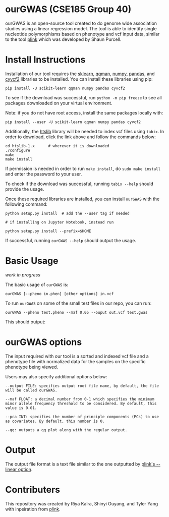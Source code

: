 # ourGWAS (CSE185 Group 40)
ourGWAS is an open-source tool created to do genome wide association studies using a linear regression model. The tool is able to identify single nucleotide polymorphisms based on phenotype and vcf input data, similar to the tool [plink](https://zzz.bwh.harvard.edu/plink/) which was developed by Shaun Purcell.

# Install Instructions
Installation of our tool requires the [sklearn](https://scikit-learn.org/stable/), [qqman](https://pypi.org/project/qqman/), [numpy](https://numpy.org/), [pandas](https://pandas.pydata.org/), and [cyvcf2](https://brentp.github.io/cyvcf2/) libraries to be installed. You can install these libraries using pip:
```
pip install -U scikit-learn qqman numpy pandas cyvcf2
```
To see if the download was successful, run `python -m pip freeze` to see all packages downloaded on your virtual environment.

Note: if you do not have root access, install the same packages locally with:

```
pip install --user -U scikit-learn qqman numpy pandas cyvcf2
```

Additionally, the [htslib](https://github.com/samtools/htslib/releases/download/1.17/htslib-1.17.tar.bz2) library will be needed to index vcf files using `tabix`. In order to download, click the link above and follow the commands below:
```
cd htslib-1.x      # wherever it is downloaded
./configure
make
make install
```
If permission is needed in order to run `make install`, do `sudo make install` and enter the password to your user.

To check if the download was successful, running `tabix --help` should provide the usage.

Once these required libraries are installed, you can install `ourGWAS` with the following command:
```
python setup.py install  # add the --user tag if needed

# if installing on Jupyter Notebook, instead run

python setup.py install --prefix=$HOME
```

If successful, running `ourGWAS --help` should output the usage. 

# Basic Usage

*work in progress*

The basic usage of `ourGWAS` is:
```
ourGWAS [--pheno in.phen] [other options] in.vcf
```

To run `ourGWAS` on some of the small test files in our repo, you can run:
```
ourGWAS --pheno test.pheno --maf 0.05 --ouput out.vcf test.gwas
```
This should output:

<!--insert the output of the test files here-->

# ourGWAS options

The input required with our tool is a sorted and indexed vcf file and a phenotype file with normalized data for the samples on the specific phenotype being viewed.

Users may also specify additional options below:
```
--output FILE: specifies output root file name, by default, the file will be called ourGWAS.

--maf FLOAT: a decimal number from 0-1 which specifies the minimum minor allele frequency threshold to be considered. By default, this value is 0.01.

--pca INT: specifies the number of principle components (PCs) to use as covariates. By default, this number is 0.

--qq: outputs a qq plot along with the regular output.
```

# Output
The output file format is a text file similar to the one outputted by [plink's --linear option](https://www.cog-genomics.org/plink/1.9/formats#assoc_linear).

# Contributers
This repository was created by Riya Kalra, Shinyi Ouyang, and Tyler Yang with inpsiration from [plink](https://zzz.bwh.harvard.edu/plink/). 